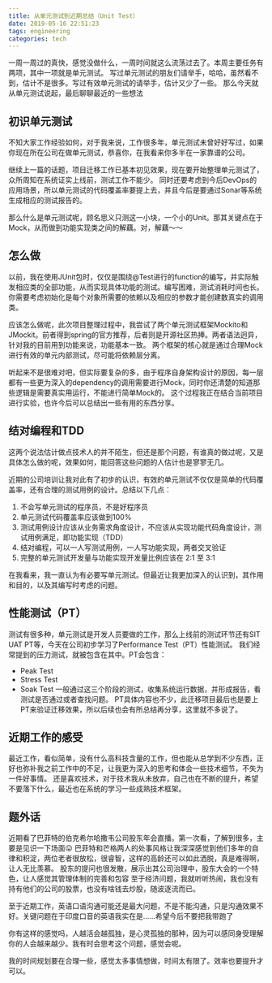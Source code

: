 ```yaml
---
title: 从单元测试到近期总结（Unit Test）
date: 2019-05-16 22:51:23
tags: engineering
categories: tech
---
```


一周一周过的真快，感觉没做什么，一周时间就这么流荡过去了。本周主要任务有两项，其中一项就是单元测试。
写过单元测试的朋友们请举手，哈哈，虽然看不到，估计不是很多。写过有效单元测试的请举手，估计又少了一些。
那么今天就从单元测试说起，最后聊聊最近的一些想法

<!-- more -->

## 初识单元测试
不知大家工作经验如何，对于我来说，工作很多年，单元测试未曾好好写过，如果你现在所在公司在做单元测试，恭喜你，在我看来你多半在一家靠谱的公司。

继续上一篇的话题，项目迁移工作已基本初见效果，现在要开始整理单元测试了，众所周知在系统证实上线前，测试工作不能少。
同时还要考虑到今后DevOps的应用场景，所以单元测试的代码覆盖率要提上去，并且今后是要通过Sonar等系统生成相应的测试报告的。

那么什么是单元测试呢，顾名思义只测这一小块，一个小的Unit。那其关键点在于Mock，从而做到功能实现类之间的解藕。对，解藕～～

## 怎么做
以前，我在使用JUnit包时，仅仅是围绕@Test进行的function的编写，并实际触发相应类的全部功能，从而实现具体功能的测试。编写困难，测试消耗时间也长。
你需要考虑初始化是每个对象所需要的依赖以及相应的参数才能创建数真实的调用类。

应该怎么做呢，此次项目整理过程中，我尝试了两个单元测试框架Mockito和JMockit。前者得到spring的官方推荐，后者则是开源社区热捧。两者语法迥异，针对我的目前用到功能来说，功能基本一致。
两个框架的核心就是通过合理Mock进行有效的单元内部测试，尽可能将依赖层分离。

听起来不是很难对吧，但实际要复杂的多，由于程序自身架构设计的原因，每一层都有一些更为深入的dependency的调用需要进行Mock，同时你还清楚的知道那些逻辑是需要真实用运行，不能进行简单Mock的。
这个过程我正在结合当前项目进行实验，也许今后可以总结出一些有用的东西分享。

## 结对编程和TDD
这两个说法估计做点技术人的并不陌生，但还是那个问题，有谁真的做过呢，又是具体怎么做的呢，效果如何，能回答这些问题的人估计也是寥寥无几。

近期的公司培训让我对此有了初步的认识，有效的单元测试不仅仅是简单的代码覆盖率，还有合理的测试用例的设计。总结以下几点：
1. 不会写单元测试的程序员，不是好程序员
1. 单元测试代码覆盖率应该做到100%
1. 测试用例设计应该从业务需求角度设计，不应该从实现功能代码角度设计，测试用例满足，即功能实现（TDD）
1. 结对编程，可以一人写测试用例，一人写功能实现，两者交叉验证
1. 完整的单元测试开发量与功能实现开发量比例应该在 2:1 至 3:1

在我看来，我一直认为有必要写单元测试。但最近让我更加深入的认识到，其作用和目的，以及其编写时考虑的问题。

## 性能测试（PT）
测试有很多种，单元测试是开发人员要做的工作，那么上线前的测试环节还有SIT UAT PT等，今天在公司初步学习了Performance Test（PT）性能测试。
我们经常提到的压力测试，就被包含在其中。PT会包含：
- Peak Test
- Stress Test
- Soak Test
一般通过这三个阶段的测试，收集系统运行数据，并形成报告，看测试是否通过或者查找问题。
PT具体内容也不少，此迁移项目最后也是要上PT来验证迁移效果，所以后续也会有所总结再分享，这里就不多说了。

## 近期工作的感受
最近工作，看似简单，没有什么高科技含量的工作，但也能从总学到不少东西，正好也弥补我之前工作中的不足，让我更为深入的思考和体会一些技术细节，不失为一件好事情。
还是喜欢技术，对于技术我从未放弃，自己也在不断的提升，希望不要落下什么，最近也在系统的学习一些成熟技术框架。

## 题外话
近期看了巴菲特的伯克希尔哈撒韦公司股东年会直播。第一次看，了解到很多，主要是见识一下场面😛
巴菲特和芒格两人的处事风格让我深深感觉到他们多年的自律和积淀，两位老者很放松，很睿智，这样的高龄还可以如此洒脱，真是难得啊，让人无比羡慕。
股东的提问也很发散，展示出其公司治理中，股东大会的一个特色，让人感觉其管理体制的完善和包容
至于经济问题，我就听听热闹，我也没有持有他们的公司的股票，也没有啥钱去炒股，随波逐流而已。

至于近期工作，英语口语沟通可能还是最大问题，不是不能沟通，只是沟通效果不好。关键问题在于印度口音的英语我实在是......希望今后不要把我带跑了

你有这样的感觉吗，人越活会越孤独，是心灵孤独的那种，因为可以感同身受理解你的人会越来越少。我有时会思考这个问题，感觉会呢。

我的时间规划要在合理一些，感觉太多事情想做，时间太有限了。效率也要提升才可以。